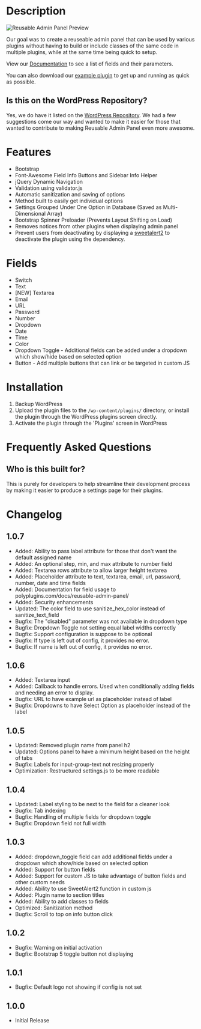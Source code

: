 # Description

<img src="https://www.polyplugins.com/plugins/reusable-admin-panel/preview.gif" alt="Reusable Admin Panel Preview" />

Our goal was to create a reuseable admin panel that can be used by various plugins without having to build or include classes of the same code in multiple plugins, while at the same time being quick to setup.

View our [Documentation](https://www.polyplugins.com/docs/reusable-admin-panel/) to see a list of fields and their parameters.

You can also download our [example plugin](https://www.polyplugins.com/reusable-admin-panel-example-plugin/) to get up and running as quick as possible.

## Is this on the WordPress Repository?
Yes, we do have it listed on the [WordPress Repository](https://wordpress.org/plugins/reusable-admin-panel/). We had a few suggestions come our way and wanted to make it easier for those that wanted to contribute to making Reusable Admin Panel even more awesome.

# Features

* Bootstrap
* Font-Awesome Field Info Buttons and Sidebar Info Helper
* jQuery Dynamic Navigation
* Validation using validator.js
* Automatic sanitization and saving of options
* Method built to easily get individual options
* Settings Grouped Under One Option in Database (Saved as Multi-Dimensional Array)
* Bootstrap Spinner Preloader (Prevents Layout Shifting on Load)
* Removes notices from other plugins when displaying admin panel
* Prevent users from deactivating by displaying a [sweetalert2](https://sweetalert2.github.io) to deactivate the plugin using the dependency.

# Fields

* Switch
* Text
* [NEW] Textarea
* Email
* URL
* Password
* Number
* Dropdown
* Date
* Time
* Color
* Dropdown Toggle - Additional fields can be added under a dropdown which show/hide based on selected option
* Button - Add multiple buttons that can link or be targeted in custom JS


# Installation

1. Backup WordPress
1. Upload the plugin files to the `/wp-content/plugins/` directory, or install the plugin through the WordPress plugins screen directly.
1. Activate the plugin through the 'Plugins' screen in WordPress


# Frequently Asked Questions

## Who is this built for?

This is purely for developers to help streamline their development process by making it easier to produce a settings page for their plugins.


# Changelog

## 1.0.7

* Added: Ability to pass label attribute for those that don't want the default assigned name
* Added: An optional step, min, and max attribute to number field
* Added: Textarea rows attribute to allow larger height textarea
* Added: Placeholder attribute to text, textarea, email, url, password, number, date and time fields
* Added: Documentation for field usage to polyplugins.com/docs/reusable-admin-panel/
* Added: Security enhancements
* Updated: The color field to use sanitize_hex_color instead of sanitize_text_field
* Bugfix: The "disabled" parameter was not available in dropdown type
* Bugfix: Dropdown Toggle not setting equal label widths correctly
* Bugfix: Support configuration is suppose to be optional
* Bugfix: If type is left out of config, it provides no error.
* Bugfix: If name is left out of config, it provides no error.

## 1.0.6

* Added: Textarea input
* Added: Callback to handle errors. Used when conditionally adding fields and needing an error to display.
* Bugfix: URL to have example url as placeholder instead of label
* Bugfix: Dropdowns to have Select Option as placeholder instead of the label

## 1.0.5

* Updated: Removed plugin name from panel h2
* Updated: Options panel to have a minimum height based on the height of tabs
* Bugfix: Labels for input-group-text not resizing properly
* Optimization: Restructured settings.js to be more readable

## 1.0.4

* Updated: Label styling to be next to the field for a cleaner look
* Bugfix: Tab indexing
* Bugfix: Handling of multiple fields for dropdown toggle
* Bugfix: Dropdown field not full width

## 1.0.3

* Added: dropdown_toggle field can add additional fields under a dropdown which show/hide based on selected option
* Added: Support for button fields
* Added: Support for custom JS to take advantage of button fields and other custom needs
* Added: Ability to use SweetAlert2 function in custom js
* Added: Plugin name to section titles
* Added: Ability to add classes to fields
* Optimized: Sanitization method
* Bugfix: Scroll to top on info button click

## 1.0.2

* Bugfix: Warning on initial activation
* Bugfix: Bootstrap 5 toggle button not displaying

## 1.0.1

* Bugfix: Default logo not showing if config is not set

## 1.0.0

* Initial Release

